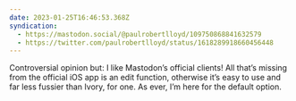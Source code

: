 ```yaml
---
date: 2023-01-25T16:46:53.368Z
syndication:
  - https://mastodon.social/@paulrobertlloyd/109750868841632579
  - https://twitter.com/paulrobertlloyd/status/1618289918660456448
---
```


Controversial opinion but: I like Mastodon’s official clients! All that’s missing from the official iOS app is an edit function, otherwise it’s easy to use and far less fussier than Ivory, for one. As ever, I’m here for the default option.
